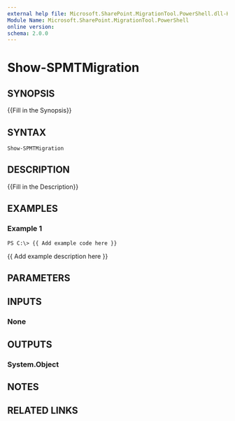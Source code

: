 ```yaml
---
external help file: Microsoft.SharePoint.MigrationTool.PowerShell.dll-Help.xml
Module Name: Microsoft.SharePoint.MigrationTool.PowerShell
online version: 
schema: 2.0.0
---
```


# Show-SPMTMigration

## SYNOPSIS
{{Fill in the Synopsis}}

## SYNTAX

```
Show-SPMTMigration
```

## DESCRIPTION
{{Fill in the Description}}

## EXAMPLES

### Example 1
```
PS C:\> {{ Add example code here }}
```

{{ Add example description here }}

## PARAMETERS

## INPUTS

### None


## OUTPUTS

### System.Object

## NOTES

## RELATED LINKS

